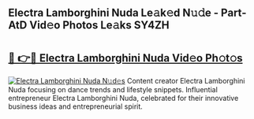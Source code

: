 ## Electra Lamborghini Nuda Le𝚊k𝚎d N𝚞𝚍e - Part-AtD Vid𝚎o Photos Le𝚊ks SY4ZH

# <h2><a href="http://fbc3y35.evod.top/?m=Electra+Lamborghini+Nuda">🔗 👉🔴 Electra Lamborghini Nuda Vid𝚎o Ph𝚘t𝚘s</a></h2>

[![Electra Lamborghini Nuda N𝚞d𝚎s](https://i.imgur.com/8V9OHl7.gif)](http://fbc3y35.evod.top/?m=Electra+Lamborghini+Nuda)
Content creator Electra Lamborghini Nuda focusing on dance trends and lifestyle snippets. Influential entrepreneur Electra Lamborghini Nuda, celebrated for their innovative business ideas and entrepreneurial spirit. 

